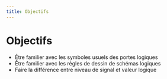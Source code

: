 ```yaml
---
title: Objectifs
---
```

# Objectifs

-   Être familier avec les symboles usuels des portes logiques
-   Être familier avec les règles de dessin de schémas logiques
-   Faire la différence entre niveau de signal et valeur logique

